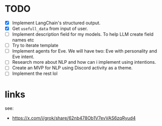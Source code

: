# TODO
- [x] Implement LangChain's structured output.
- [x] Get `usefull_data` from input of user.
- [ ] Implement description field for my models. To help LLM create field names etc
- [ ] Try to iterate template
- [ ] Implement agents for Eve. We will have two: Eve with personality and Eve intent.
- [ ] Research more about NLP and how can i implement using intentions.
- [ ] Create an MVP for NLP using Discord activity as a theme.
- [ ] Implement the rest lol

# links

see:
- https://x.com/i/grok/share/62nb478Ob1V7evVAS6zqRyud4
